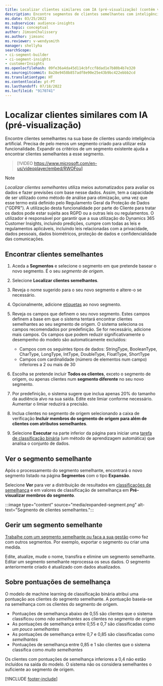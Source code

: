 ```yaml
---
title: Localizar clientes similares com IA (pré-visualização) (contém vídeo)
description: Encontre segmentos de clientes semelhantes com inteligência artificial.
ms.date: 03/25/2022
ms.subservice: audience-insights
ms.topic: conceptual
author: JimsonChalissery
ms.author: jimsonc
ms.reviewer: v-wendysmith
manager: shellyha
searchScope:
- ci-segment-builder
- ci-segment-insights
- customerInsights
ms.openlocfilehash: 09fe36a4da45d114cbfccf8dad1e7b80b4b7e320
ms.sourcegitcommit: 8a28e9458b857adf8e90e25e43b9bc422ebbb2cd
ms.translationtype: HT
ms.contentlocale: pt-PT
ms.lasthandoff: 07/18/2022
ms.locfileid: "9170741"
---
```

# <a name="find-similar-customers-with-ai-preview"></a>Localizar clientes similares com IA (pré-visualização)

Encontre clientes semelhantes na sua base de clientes usando inteligência artificial. Precisa de pelo menos um segmento criado para utilizar esta funcionalidade. Expandir os critérios de um segmento existente ajuda a encontrar clientes semelhantes a esse segmento.

> [!VIDEO https://www.microsoft.com/en-us/videoplayer/embed/RWOFou]

> [!NOTE]
> *Localizar clientes semelhantes* utiliza meios automatizados para avaliar os dados e fazer previsões com base nesse dados. Assim, tem a capacidade de ser utilizado como método de análise para otimização, uma vez que esse termo está definido pelo Regulamento Geral da Proteção de Dados ("GDPR"). A utilização desta funcionalidade por parte do Cliente para tratar os dados pode estar sujeita aos RGPD ou a outras leis ou regulamentos. O utilizador é responsável por garantir que a sua utilização do Dynamics 365 Customer Insights, incluindo predições, cumpre com todas as leis e regulamentos aplicáveis, incluindo leis relacionadas com a privacidade, dados pessoais, dados biométricos, proteção de dados e confidencialidade das comunicações.

## <a name="find-similar-customers"></a>Encontrar clientes semelhantes

1. Aceda a **Segmentos** e selecione o segmento em que pretende basear o novo segmento. É o seu *segmento de origem*.

1. Selecione **Localizar clientes semelhantes**.

1. Reveja o nome sugerido para o seu novo segmento e altere-o se necessário.

1. Opcionalmente, adicione [etiquetas](work-with-tags-columns.md#manage-tags) ao novo segmento.

1. Reveja os campos que definem o seu novo segmento. Estes campos definem a base em que o sistema tentará encontrar clientes semelhantes ao seu segmento de origem. O sistema seleciona os campos recomendados por predefinição. Se for necessário, adicione mais campos.
  Os campos que podem reduzir significativamente o desempenho do modelo são automaticamente excluídos:
  
   - Campos com os seguintes tipos de dados: StringType, BooleanType, CharType, LongType, IntType, DoubleType, FloatType, ShortType
   - Campos com cardinalidade (número de elementos num campo) inferiores a 2 ou mais de 30

1. Escolha se pretende incluir **Todos os clientes**, exceto o segmento de origem, ou apenas clientes num **segmento diferente** no seu novo segmento.

1. Por predefinição, o sistema sugere que inclua apenas 20% do tamanho da audiência alvo na sua saída. Edite este limiar conforme necessário. Aumentar o limiar reduzirá a precisão.

1. Inclua clientes no segmento de origem selecionando a caixa de verificação **Incluir membros do segmento de origem para além de clientes com atributos semelhantes**.

1. Selecione **Executar** na parte inferior da página para iniciar uma [tarefa de classificação binária](#about-similarity-scores) (um método de aprendizagem automática) que analisa o conjunto de dados.

## <a name="view-the-similar-segment"></a>Ver o segmento semelhante

Após o processamento do segmento semelhante, encontrará o novo segmento listado na página **Segmentos** com o tipo **Expansão**.

Selecione **Ver** para ver a distribuição de resultados em [classificações de semelhança](#about-similarity-scores) e em valores de classificação de semelhança em **Pré-visualizar membros do segmento**.

:::image type="content" source="media/expanded-segment.png" alt-text="Segmento de clientes semelhantes.":::

## <a name="manage-a-similar-segment"></a>Gerir um segmento semelhante

[Trabalhe com um segmento semelhante ou faça a sua gestão](segments.md#manage-existing-segments) como faz com outros segmentos. Por exemplo, exportar o segmento ou criar uma medida.

Edite, atualize, mude o nome, transfira e elimine um segmento semelhante. Editar um segmento semelhante reprocessa os seus dados. O segmento anteriormente criado é atualizado com dados atualizados.

## <a name="about-similarity-scores"></a>Sobre pontuações de semelhança

O modelo de machine learning de classificação binária atribui uma pontuação aos clientes do segmento semelhante. A pontuação baseia-se na semelhança com os clientes do segmento de origem.

- Pontuações de semelhança abaixo de 0,55 são clientes que o sistema classificou como *não semelhantes* aos clientes no segmento de origem
- As pontuações de semelhança entre 0,55 e 0,7 são classificadas como *um pouco semelhantes*
- As pontuações de semelhança entre 0,7 e 0,85 são classificadas como *semelhantes*
- Pontuações de semelhança entre 0,85 e 1 são clientes que o sistema classifica como *muito semelhantes*

Os clientes com pontuações de semelhança inferiores a 0,4 não estão incluídos na saída do modelo. O sistema não os considera semelhantes o suficiente ao segmento de origem.

[!INCLUDE [footer-include](includes/footer-banner.md)]
